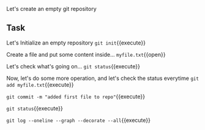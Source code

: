 Let's create an empty git repository

## Task

Let's Initialize an empty repository
`git init`{{execute}}

Create a file and put some content inside...
`myfile.txt`{{open}}

Let's check what's going on... 
`git status`{{execute}}

Now, let's do some more operation, and let's check the status everytime
`git add myfile.txt`{{execute}}

`git commit -m "added first file to repo"`{{execute}}

`git status`{{execute}}

`git log --oneline --graph --decorate --all`{{execute}}
